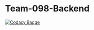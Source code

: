 # Team-098-Backend

[![Codacy Badge](https://api.codacy.com/project/badge/Grade/32a9751ef99f4fef8d335b36b6df1189)](https://app.codacy.com/gh/BuildForSDGCohort2/Team-098-Backend?utm_source=github.com&utm_medium=referral&utm_content=BuildForSDGCohort2/Team-098-Backend&utm_campaign=Badge_Grade_Settings)